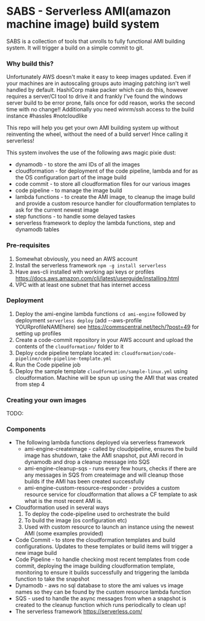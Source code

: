 # SABS - Serverless AMI(amazon machine image) build system 
SABS is a collection of tools that unrolls to fully functional AMI building system.
It will trigger a build on a simple commit to git.

### Why build this?
Unfortunately AWS doesn't make it easy to keep images updated. Even if your machines are in autoscaling groups auto imaging patching isn't well handled by default. HashiCorp make packer which can do this, however requires a server/CI tool to drive it and frankly I've found the windows server build to be error prone, fails once for odd reason, works the second time with no change!! 
Additionally you need winrm/ssh access to the build instance #hassles #notcloudlike

This repo will help you get your own AMI building system up without reinventing the wheel, without the need of a build server! Hnce calling it serverless!

This system involves the use of the following aws magic pixie dust:
* dynamodb - to store the ami IDs of all the images
* cloudformation - for deployment of the code pipeline, lambda and for as the OS configuration part of the image build
* code commit - to store all cloudformation files for our various images
* code pipeline - to manage the image build
* lambda functions - to create the AMI image, to cleanup the image build and provide a custom resource handler for cloudformation templates to ask for the current newest image
* step functions - to handle some delayed taskes
* serverless framework to deploy the lambda functions, step and dynamodb tables


### Pre-requisites
1. Somewhat obviously, you need an AWS account
2. Install the serverless framework `npm -g install serverless`
3. Have aws-cli installed with working api keys or profiles https://docs.aws.amazon.com/cli/latest/userguide/installing.html 
4. VPC with at least one subnet that has internet access

### Deployment

1. Deploy the ami-engine lambda functions `cd ami-engine` followed by deployment `serverless deploy` (add --aws-profile YOURprofileNAMEhere) see https://commscentral.net/tech/?post=49 for setting up profiles
2. Create a code-commit repository in your AWS account and upload the contents of the `cloudformation/` folder to it 
3. Deploy code pipeline template located in: `cloudformation/code-pipeline/code-pipeline-template.yml`
4. Run the Code pipeline job
5. Deploy the sample template `cloudformation/sample-linux.yml` using cloudformation. Machine will be spun up using the AMI that was created from step 4

### Creating your own images
TODO: 

### Components
* The following lambda functions deployed via serverless framework
  * ami-engine-createimage - called by cloudpipeline, ensures the build image has shutdown, take the AMI snapshot, put AMi record in dynamodb and drop a cleanup message into SQS
  * ami-engine-cleanup-sqs - runs every few hours, checks if there are any messages in SQS from createimage and will cleanup those builds if the AMI has been created successfully
  * ami-engine-custom-resource-responder - provides a custom resource service for cloudformation that allows a CF template to ask what is the most recent AMI is. 
* Cloudformation used in several ways
  1. To deploy the code-pipeline used to orchestrate the build
  2. To build the image (os configuration etc)
  3. Used with custom resource to launch an instance using the newest AMI (some examples provided)
* Code Commit - to store the cloudformation templates and build configurations. Updates to these templates or build items will trigger a new image build
* Code Pipeline - to handle checking most recent templates from code commit, deploying the image building cloudformation template, monitoring to ensure it builds successfully and triggering the lambda function to take the snapshot
* Dynamodb - aws no sql database to store the ami values vs image names so they can be found by the custom resource lambda function
* SQS - used to handle the async messages from when a snapshot is created to the cleanup function which runs periodically to clean up!
* The serverless framework https://serverless.com/


